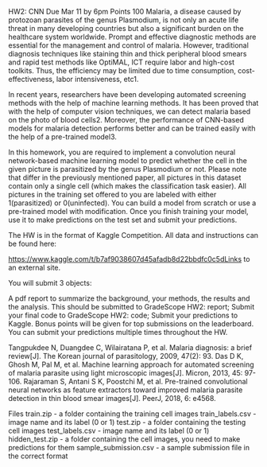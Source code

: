 HW2: CNN
Due Mar 11 by 6pm Points 100
Malaria, a disease caused by protozoan parasites of the genus Plasmodium, is not only an acute life threat in many developing countries but also a significant burden on the healthcare system worldwide.  Prompt and effective diagnostic methods are essential for the management and control of malaria. However, traditional diagnosis techniques like staining thin and thick peripheral blood smears and rapid test methods like OptiMAL, ICT require labor and high-cost toolkits. Thus, the efficiency may be limited due to time consumption, cost-effectiveness, labor intensiveness, etc1.

 

In recent years, researchers have been developing automated screening methods with the help of machine learning methods. It has been proved that with the help of computer vision techniques, we can detect malaria based on the photo of blood cells2. Moreover, the performance of CNN-based models for malaria detection performs better and can be trained easily with the help of a pre-trained model3.

 

In this homework, you are required to implement a convolution neural network-based machine learning model to predict whether the cell in the given picture is parasitized by the genus Plasmodium or not. Please note that differ in the previously mentioned paper, all pictures in this dataset contain only a single cell (which makes the classification task easier). All pictures in the training set offered to you are labeled with either 1(parasitized) or 0(uninfected). You can build a model from scratch or use a pre-trained model with modification. Once you finish training your model, use it to make predictions on the test set and submit your predictions.

 

The HW is in the format of Kaggle Competition. All data and instructions can be found here:

https://www.kaggle.com/t/b7af9038607d45afadb8d22bbdfc0c5dLinks to an external site. 

You will submit 3 objects: 

A pdf report to summarize the background, your methods, the results and the analysis. This should be submitted to GradeScope HW2: report;
Submit your final code to GradeScope HW2: code;
Submit your predictions to Kaggle. Bonus points will be given for top submissions on the leaderboard. You can submit your predictions multiple times throughout the HW. 
 

Tangpukdee N, Duangdee C, Wilairatana P, et al. Malaria diagnosis: a brief review[J]. The Korean journal of parasitology, 2009, 47(2): 93.
Das D K, Ghosh M, Pal M, et al. Machine learning approach for automated screening of malaria parasite using light microscopic images[J]. Micron, 2013, 45: 97-106.
Rajaraman S, Antani S K, Poostchi M, et al. Pre-trained convolutional neural networks as feature extractors toward improved malaria parasite detection in thin blood smear images[J]. PeerJ, 2018, 6: e4568.


Files
train.zip - a folder containing the training cell images
train_labels.csv - image name and its label (0 or 1)
test.zip - a folder containing the testing cell images
test_labels.csv - image name and its label (0 or 1)
hidden_test.zip - a folder containing the cell images, you need to make predictions for them
sample_submission.csv - a sample submission file in the correct format
